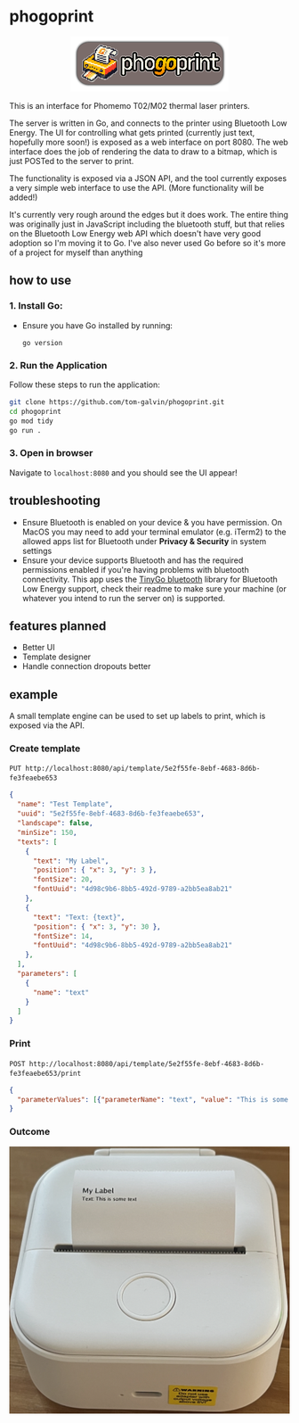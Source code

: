 # phogoprint

<p align="center">
  <img src="docs/img/phogoprint-small.png" />
</p>

This is an interface for Phomemo T02/M02 thermal laser printers.

The server is written in Go, and connects to the printer using Bluetooth Low Energy. The UI for controlling what gets printed (currently just text, hopefully more soon!) is exposed as a web interface on port 8080. The web interface does the job of rendering the data to draw to a bitmap, which is just POSTed to the server to print.

The functionality is exposed via a JSON API, and the tool currently exposes a very simple web interface to use the API. (More functionality will be added!)

It's currently very rough around the edges but it does work. The entire thing was originally just in JavaScript including the bluetooth stuff, but that relies on the Bluetooth Low Energy web API which doesn't have very good adoption so I'm moving it to Go. I've also never used Go before so it's more of a project for myself than anything

## how to use

### 1. **Install Go**:
   - Ensure you have Go installed by running:
     ```
     go version
     ```

### 2. **Run the Application**

Follow these steps to run the application:

```sh
git clone https://github.com/tom-galvin/phogoprint.git
cd phogoprint
go mod tidy
go run .
```

### 3. **Open in browser**

Navigate to `localhost:8080` and you should see the UI appear!

## troubleshooting

- Ensure Bluetooth is enabled on your device & you have permission. On MacOS you may need to add your terminal emulator (e.g. iTerm2) to the allowed apps list for Bluetooth under **Privacy & Security** in system settings
- Ensure your device supports Bluetooth and has the required permissions enabled if you're having problems with bluetooth connectivity.
  This app uses the [TinyGo bluetooth](https://github.com/tinygo-org/bluetooth) library for Bluetooth Low Energy support, check their readme to make sure your machine (or whatever you intend to run the server on) is supported.

## features planned

* Better UI
* Template designer
* Handle connection dropouts better

## example

A small template engine can be used to set up labels to print, which is exposed via the API.

### Create template

`PUT http://localhost:8080/api/template/5e2f55fe-8ebf-4683-8d6b-fe3feaebe653`
```json
{
  "name": "Test Template",
  "uuid": "5e2f55fe-8ebf-4683-8d6b-fe3feaebe653",
  "landscape": false,
  "minSize": 150,
  "texts": [
    {
      "text": "My Label",
      "position": { "x": 3, "y": 3 },
      "fontSize": 20,
      "fontUuid": "4d98c9b6-8bb5-492d-9789-a2bb5ea8ab21"
    },
    {
      "text": "Text: {text}",
      "position": { "x": 3, "y": 30 },
      "fontSize": 14,
      "fontUuid": "4d98c9b6-8bb5-492d-9789-a2bb5ea8ab21"
    },
  ],
  "parameters": [
    {
      "name": "text"
    }
  ]
}
```

### Print

`POST http://localhost:8080/api/template/5e2f55fe-8ebf-4683-8d6b-fe3feaebe653/print`
```json
{
  "parameterValues": [{"parameterName": "text", "value": "This is some text"}]
}
```

### Outcome

![The result](docs/img/result.png)
